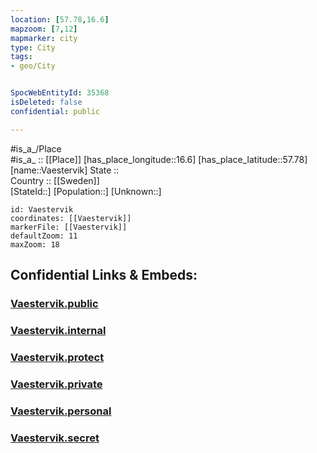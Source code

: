 ```yaml
---
location: [57.78,16.6] 
mapzoom: [7,12] 
mapmarker: city 
type: City
tags:
- geo/City


SpocWebEntityId: 35368
isDeleted: false
confidential: public

---
```

#is_a_/Place  
#is_a_ :: [[Place]] 
[has_place_longitude::16.6] 
[has_place_latitude::57.78] 
[name::Vaestervik] 
State ::  
Country :: [[Sweden]]  
[StateId::] 
[Population::] 
[Unknown::] 


```leaflet
id: Vaestervik
coordinates: [[Vaestervik]] 
markerFile: [[Vaestervik]] 
defaultZoom: 11 
maxZoom: 18
```


## Confidential Links & Embeds: 

### [Vaestervik.public](/_public/\Earth\Continent\Europe\Europe~North\Sweden\CityVaestervik.public.md) 

### [Vaestervik.internal](/_internal/\Earth\Continent\Europe\Europe~North\Sweden\CityVaestervik.internal.md) 

### [Vaestervik.protect](/_protect/\Earth\Continent\Europe\Europe~North\Sweden\CityVaestervik.protect.md) 

### [Vaestervik.private](/_private/\Earth\Continent\Europe\Europe~North\Sweden\CityVaestervik.private.md) 

### [Vaestervik.personal](/_personal/\Earth\Continent\Europe\Europe~North\Sweden\CityVaestervik.personal.md) 

### [Vaestervik.secret](/_secret/\Earth\Continent\Europe\Europe~North\Sweden\CityVaestervik.secret.md)

